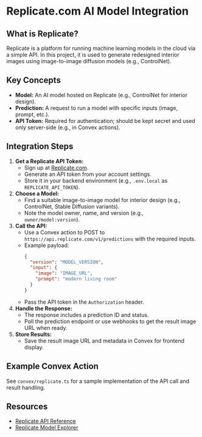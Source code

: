 # Replicate.com AI Model Integration

## What is Replicate?

Replicate is a platform for running machine learning models in the cloud via a simple API. In this project, it is used to generate redesigned interior images using image-to-image diffusion models (e.g., ControlNet).

## Key Concepts

- **Model:** An AI model hosted on Replicate (e.g., ControlNet for interior design).
- **Prediction:** A request to run a model with specific inputs (image, prompt, etc.).
- **API Token:** Required for authentication; should be kept secret and used only server-side (e.g., in Convex actions).

## Integration Steps

1. **Get a Replicate API Token:**
   - Sign up at [Replicate.com](https://replicate.com/).
   - Generate an API token from your account settings.
   - Store it in your backend environment (e.g., `.env.local` as `REPLICATE_API_TOKEN`).
2. **Choose a Model:**
   - Find a suitable image-to-image model for interior design (e.g., ControlNet, Stable Diffusion variants).
   - Note the model owner, name, and version (e.g., `owner/model:version`).
3. **Call the API:**
   - Use a Convex action to POST to `https://api.replicate.com/v1/predictions` with the required inputs.
   - Example payload:
     ```json
     {
       "version": "MODEL_VERSION",
       "input": {
         "image": "IMAGE_URL",
         "prompt": "modern living room"
       }
     }
     ```
   - Pass the API token in the `Authorization` header.
4. **Handle the Response:**
   - The response includes a prediction ID and status.
   - Poll the prediction endpoint or use webhooks to get the result image URL when ready.
5. **Store Results:**
   - Save the result image URL and metadata in Convex for frontend display.

## Example Convex Action

See `convex/replicate.ts` for a sample implementation of the API call and result handling.

## Resources

- [Replicate API Reference](https://replicate.com/docs/reference/http)
- [Replicate Model Explorer](https://replicate.com/explore)
